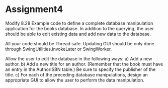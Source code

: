 # Assignment4
Modify 8.28 Example code to define a complete database manipulation application for the books
database. In addition to the querying, the user should be able to edit existing data and add new data
to the database. 

All your code  should be Thread safe.
Updating GUI should be only done through SwingUtilities.invokeLater or
SwingWorker.

Allow the user to edit the database in the following ways:
a) Add a new author.
b) Add a new title for an author. (Remember that the book must have an entry in the
AuthorISBN table.) Be sure to specify the publisher of the title.
c) For each of the preceding database manipulations, design an appropriate GUI to allow
the user to perform the data manipulation.
